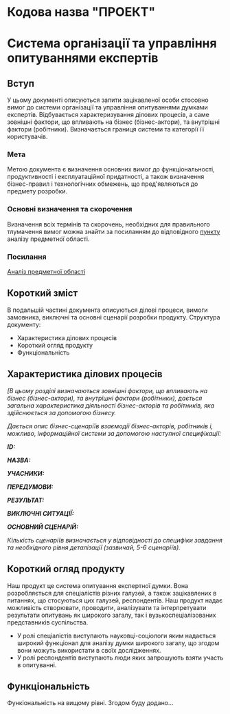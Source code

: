 # Кодова назва "ПРОЕКТ"
# Система організації та управління опитуваннями експертів

## Вступ
У цьому документі описуються запити зацікавленої особи стосовно вимог до системи організації та управління опитуваннями думками експертів. Відбувається характеризування ділових процесів, а саме зовнішні фактори, що впливають на бізнес (бізнес-актори), та внутрішні фактори (робітники). Визначається границя системи та категорії її користувачів.

### Мета 
Метою документа є визначення основних вимог до функціональності, продуктивності і експлуатаційної придатності, а також визначення бізнес-правил і технологічних обмежень, що пред'являються до предмету розробки.


### Основні визначення та скорочення
Визначення всіх термінів та скорочень, необхідних для правильного тлумачення вимог можна знайти за посиланням до відповідного [пункту](https://github.com/KepAlex-404/ODB-Project-IV-91-t1/blob/BRCH-1/docs/requirements/state-of-the-art.md#%D0%BE%D1%81%D0%BD%D0%BE%D0%B2%D0%BD%D1%96-%D0%B2%D0%B8%D0%B7%D0%BD%D0%B0%D1%87%D0%B5%D0%BD%D0%BD%D1%8F) аналізу предметної області.


### Посилання
[Аналіз предметної області](https://github.com/KepAlex-404/ODB-Project-IV-91-t1/blob/BRCH-1/docs/requirements/state-of-the-art.md)


## Короткий зміст
В подальшій частині документа описуються ділові процеси, вимоги замовника, виключні та основні сценарії розробки продукту. 
Структура документу:
+ Характеристика ділових процесів
+ Короткий огляд продукту
+ Функціональність

## Характеристика ділових процесів

*[В цьому розділі визначаються зовнішні фактори, що впливають на бізнес (бізнес-актори), 
та внутрішні фактори (робітники), дається загальна характеристика діяльності бізнес-акторів 
та робітників, яка здійснюється за допомогою бізнесу.*

*Дається опис бізнес-сценаріїв взаємодії бізнес-акторів, робітників і, можливо, інформаційної системи за допомогою наступної
специфікації:*

   
***ID:***
    
***НАЗВА:***
    
***УЧАСНИКИ:***

***ПЕРЕДУМОВИ:***

***РЕЗУЛЬТАТ:***

***ВИКЛЮЧНІ СИТУАЦІЇ:***

***ОСНОВНИЙ СЦЕНАРІЙ:***

*Кількість сценаріїв визначається у відповідності до специфіки завдання та необхідного 
рівня деталізації (зазвичай, 5-6 сценаріїв).*

## Короткий огляд продукту

Наш продукт це система опитування експертної думки. Вона розробляється для спеціалістів різних галузей, а також зацікавлених в питаннях, що стосуються цих галузей, респондентів. Наш продукт надає можливість створювати, проводити, аналізувати та інтерпретувати результати опитувань як широкого загалу, так і вузькоспеціалізованих представників суспільства. 
+ У ролі спеціалістів виступають науковці-соціологи яким надається широкий функціонал для аналізу думки широкого загалу, що згодом вони можуть використати в своїх дослідженнях.
+ У ролі респондентів виступають люди яких запрошують взяти участь в опитуванні.

## Функціональність

Функіональність на вищому рівні. Згодом буду додано...
